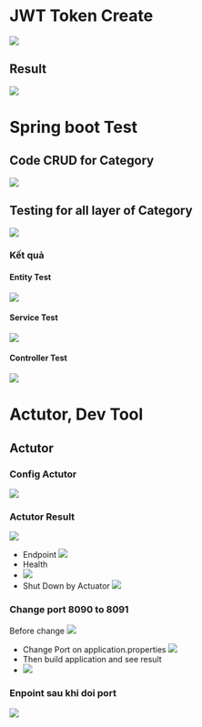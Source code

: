 # JWT Token Create
![](JWT/Token.jpg)
## Result
![](JWT/Result.jpg)

# Spring boot Test 
## Code CRUD for Category 
![](image/CrudEntity.jpg)
## Testing for all layer of Category
![](image/WriteTesting.jpg)
### Kết quả
#### Entity Test 
![](image/Repository.jpg)
#### Service Test
![](image/ServiceTest.jpg)
#### Controller Test 
![](image/ControllerTest.jpg)
# Actutor, Dev Tool
## Actutor 
### Config Actutor
![](image/ConfigActutor.jpg)
### Actutor Result 
![](image/ActuatorResult.jpg)
- Endpoint
![](image/ActuatorEndpoint.jpg)
- Health 
- ![](image/HealthActutor.jpg)
- Shut Down by Actuator 
![](image/ActuatorShutDown.jpg)
### Change port 8090 to 8091 
Before change 
![](image/BeforeChangePort.jpg)
- Change Port on application.properties 
![](image/ChangePort.jpg)
- Then build application and see result 
- ![](image/ChangePortResultActuator.jpg)
### Enpoint sau khi doi port 
![](image/CacEndpointSauKhiDoiPort.jpg)